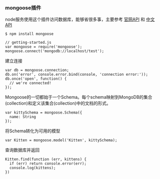 
### mongoose插件

node服务使用这个插件访问数据库，能够省很多事，主要参考 [官网API](http://mongoosejs.com/docs/index.html) 和 [中文API](https://mongoose.shujuwajue.com/guide/schemas.html)
```
$ npm install mongoose
```

```lang-javascript
// getting-started.js
var mongoose = require('mongoose');
mongoose.connect('mongodb://localhost/test');
```
建立连接
```lang-javascript
var db = mongoose.connection;
db.on('error', console.error.bind(console, 'connection error:'));
db.once('open', function() {
  // we're connected!
});
```
Mongoose的一切都始于一个Schema。每个schema映射到MongoDB的集合(collection)和定义该集合(collection)中的文档的形式。
```lang-javascript
var kittySchema = mongoose.Schema({
  name: String
});
```
将Schema转化为可用的模型
```lang-javascript
var Kitten = mongoose.model('Kitten', kittySchema);
```
查询数据库并返回
```lang-javascript
Kitten.find(function (err, kittens) {
  if (err) return console.error(err);
  console.log(kittens);
})
```

